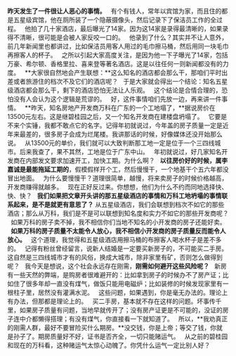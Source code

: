 **昨天发生了一件很让人恶心的事情。**
 
有个有钱人，常年以宾馆为家，而且住的都是五星级宾馆，他在厕所装了一个隐蔽摄像头，然后记录下了保洁员工作的全过程。
 
他拍了几十家酒店，最后曝光了14家。因为这14家是录得最清晰的，如果录得不清晰，很可能是会被人家反咬一口的。
 
他录到了什么？其实并不让人意外，前几年新闻里也都讲过，比如保洁员用客人用过的毛巾擦马桶，然后用同一块毛巾再擦客人的杯子。
 
之所以引起大家高度关注，是因为他一下子曝光了14家，包括万豪、希尔顿、香格里拉、喜来登等著名酒店。这是以往任何一则新闻都没有的力度。
 
**大家很自然地会产生联想：**这么知名的酒店都会那么干，那咱们平时出差或者旅游住的档次不及它们的酒店呢？
 
于是大家就会得出一个结论：知名五星级酒店都会那么干，剩下的酒店恐怕无法让人乐观。
 
这个结论是合情合理的，恐怕没有人会认为这个逻辑是荒谬的。
 
好，这件事情咱们先放一边，再来讲一件事情。
 
**昨天，知名房地产开发商万科在广东的一个工地塌了，**据说房价在13500元左右。这是继碧桂园之后，又一个知名开发商在建楼盘坍塌了。
 
它要是不来个实锤，我都不敢点它的名字。记得年初就说过，今年盖的房子质量一定是近年来最差的，很多房子会成为烂尾楼。我讲那话的时候，好像媒体还没开始那么说。
 
从13500元的单价，我们就可以大致判断那工地一定是位于一个三四线城市。后来我查了，果不其然，工地是位于广东中山。
 
年初就说过，好几家知名开发商在内部发文要求加速开工，加快工期。为什么啊？
 
**以往房价好的时候，属李嘉诚是最能拖延工期的**，假模假样开个工，然后慢慢干，一个地基干个五六年都没冒出地面。
 
为什么要慢慢干？道理很简单，越慢，将来卖房子的时候价格越高，开发商赚得就越多。
 
现在正好反过来。你想想，他们为什么不约而同地选择快、快、快？
 
**我们如果把文章开头讲的那五星级酒店的事情和万科工地坍塌的事情联系起来，是不是就更有意思了？**
从五星级酒店，我们会联想到档次不如它的那些酒店；那么从万科，我们是不是可以联想到知名度和实力不如它的那些开发商呢？
 
如果万科的房子卖不掉，我不相信你们当地不知名的小开发商的房子还能好卖。
 
**如果万科的房子质量不太能令人放心，我不相信小开发商的房子质量反而能令人放心。**
 
这个道理，我觉得和五星级酒店用擦马桶的布擦客人喝水杯子是差不多的。
 
记得有粉丝曾经留言，说新人结婚是一定要买新房子的，不可能买二手房。这自然是三四线城市才有的风俗，换成大城市，除非家里有矿，否则怎么做得到呢？
 
我今天是想说，这个社会永远存在刚需，**刚需如何避开这些风险呢？**
 
新房有一些天然的弊端，是购房者很难避开的：比如拿到房子的时候办不了房产证；比如住了很多年却一直没有煤气，做饭只能用电磁炉；比如装修的时候发现家里有一根柱子里，居然没有灌满水泥。
 
这些问题，如果遇到，你是毫无办法的。理论上有办法，但那都是理论上的。
 
买二手房，基本就不存在这样的问题。坏事传千里，如果房子质量有问题，当地早就传开了；没有房产证更是不可能的，没证的房子连中介都懒得搭理；有没有煤气，你直接看一下就知道了。
 
所以，**我劝真正的刚需人群，最好不要冒险买什么期房。**没交钱，你是上帝；等交了钱，你就是孙子了。期房质量好不好，证书是否齐全，一切只能赌运气。
 
从之前的碧桂园和现在的万科看，这种赌运气太惊心动魄了。你凭什么运气一定比别人好？